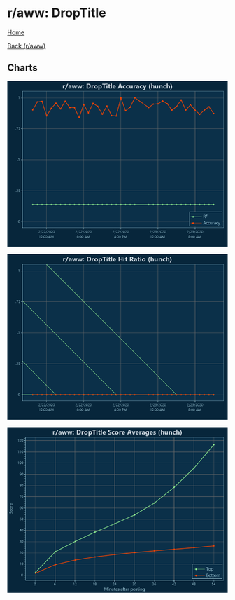 # r/aww: DropTitle

[Home](../../index.md)

[Back (r/aww)](../hunch_aww.md)

## Charts

![r/aww R² (hunch)](../../images/models/hunch_aww_DropTitle_Accuracy.png "r/aww R² (hunch)")

![r/aww Hit Ratio (hunch)](../../images/models/hunch_aww_DropTitle_HitRatio.png "r/aww Hit Ratio (hunch)")

![r/aww Score Averages (hunch)](../../images/models/hunch_aww_DropTitle_Scores.png "r/aww Score Averages (hunch)")

